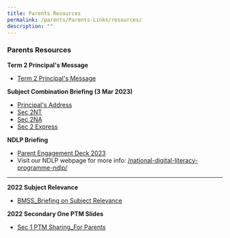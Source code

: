 ```yaml
---
title: Parents Resources
permalink: /parents/Parents-Links/resources/
description: ""
---
```

###  Parents Resources 

**Term 2 Principal's Message**
* [Term 2 Principal's Message](/files/BMSS_2023-Term-2-Principals-Message.pdf)

**Subject Combination Briefing (3 Mar 2023)**
* [Principal's Address](/files/Upper%20Sec%20Subject%20Combination%202023.pdf)
* [Sec 2NT](/files/2023%20Subject%20Combination%20Briefing%202NT%20v2.pdf)
* [Sec 2NA](/files/2023%20Subject%20Combination%20Briefing%202NA%20v2%20(Corrected).pdf)
* [Sec 2 Express](/files/2023%20Subject%20Combination%20Briefing%202EXP%20v2.pdf)

**NDLP Briefing**

*   [Parent Engagement Deck 2023](/files/IP1%20-%20Parent%20Engagement%20Deck_2023_for%20website.pdf)
*   Visit our NDLP webpage for more info: [/national-digital-literacy-programme-ndlp/](https://www.bukitmerahsec.moe.edu.sg/programme/National-Digital-Literacy/about-ndlp/)

* * *

**2022 Subject Relevance**

*   [BMSS\_Briefing on Subject Relevance](/files/pr1.pdf)

**2022 Secondary One PTM Slides**

*   [Sec 1 PTM Sharing\_For Parents](/files/pr2.pdf)